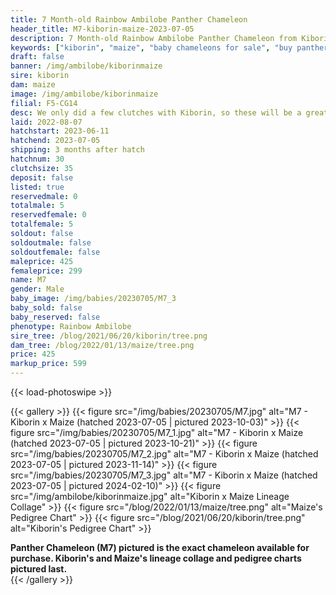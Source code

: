 ```yaml
---
title: 7 Month-old Rainbow Ambilobe Panther Chameleon
header_title: M7-kiborin-maize-2023-07-05
description: 7 Month-old Rainbow Ambilobe Panther Chameleon from Kiborin and Maize. We only did a few clutches with Kiborin, so these will be a great ybbb option from a limited gene pool We've included sire and dam dendrograms if available, but you can view our Kiborin or Maize breeder pages for more information.
keywords: ["kiborin", "maize", "baby chameleons for sale", "buy panther chameleon", "panther for sale", "panther chameleon price", "ambilobe panther chameleon"]
draft: false
banner: /img/ambilobe/kiborinmaize
sire: kiborin
dam: maize
image: /img/ambilobe/kiborinmaize
filial: F5-CG14
desc: We only did a few clutches with Kiborin, so these will be a great ybbb option from a limited gene pool
laid: 2022-08-07
hatchstart: 2023-06-11
hatchend: 2023-07-05
shipping: 3 months after hatch
hatchnum: 30
clutchsize: 35
deposit: false
listed: true
reservedmale: 0
totalmale: 5
reservedfemale: 0
totalfemale: 5
soldout: false
soldoutmale: false
soldoutfemale: false
maleprice: 425
femaleprice: 299
name: M7
gender: Male
baby_image: /img/babies/20230705/M7_3
baby_sold: false
baby_reserved: false
phenotype: Rainbow Ambilobe
sire_tree: /blog/2021/06/20/kiborin/tree.png
dam_tree: /blog/2022/01/13/maize/tree.png
price: 425
markup_price: 599
---
```


{{< load-photoswipe >}}

{{< gallery >}}
  {{< figure src="/img/babies/20230705/M7.jpg" alt="M7 - Kiborin x Maize (hatched 2023-07-05 | pictured 2023-10-03)" >}}
  {{< figure src="/img/babies/20230705/M7_1.jpg" alt="M7 - Kiborin x Maize (hatched 2023-07-05 | pictured 2023-10-21)" >}}
  {{< figure src="/img/babies/20230705/M7_2.jpg" alt="M7 - Kiborin x Maize (hatched 2023-07-05 | pictured 2023-11-14)" >}}
  {{< figure src="/img/babies/20230705/M7_3.jpg" alt="M7 - Kiborin x Maize (hatched 2023-07-05 | pictured 2024-02-10)" >}}
  {{< figure src="/img/ambilobe/kiborinmaize.jpg" alt="Kiborin x Maize Lineage Collage" >}}
  {{< figure src="/blog/2022/01/13/maize/tree.png" alt="Maize's Pedigree Chart" >}}
  {{< figure src="/blog/2021/06/20/kiborin/tree.png" alt="Kiborin's Pedigree Chart" >}}
  <figcaption><strong>Panther Chameleon (M7) pictured is the exact chameleon available for purchase. Kiborin's and Maize's lineage collage and pedigree charts pictured last.</strong></figcaption>
{{< /gallery >}}
